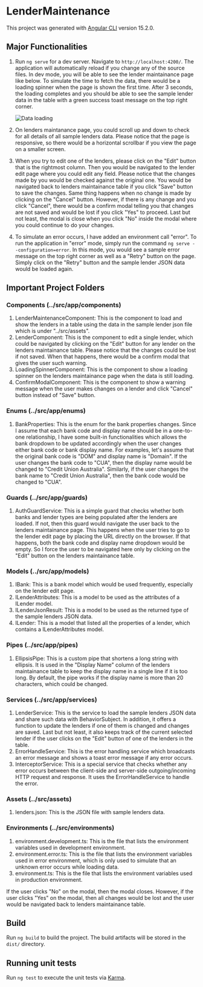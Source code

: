 # LenderMaintenance

This project was generated with [Angular CLI](https://github.com/angular/angular-cli) version 15.2.0.

## Major Functionalities

1. Run `ng serve` for a dev server. Navigate to `http://localhost:4200/`. The application will automatically reload if you change any of the source files. In dev mode, you will be able to see the lender maintainance page like below. To simulate the time to fetch the data, there would be a loading spinner when the page is shown the first time. After 3 seconds, the loading completes and you should be able to see the sample lender data in the table with a green success toast message on the top right corner.

   ![Data loading](https://drive.google.com/file/d/1qEqXTyQMFO_dnyKeb-ZbfeQvLVZZLAlr/view)

2. On lenders maintanance page, you could scroll up and down to check for all details of all sample lenders data. Please notice that the page is responsive, so there would be a horizontal scrollbar if you view the page on a smaller screen.

3. When you try to edit one of the lenders, please click on the "Edit" button that is the rightmost column. Then you would be navigated to the lender edit page where you could edit any field. Please notice that the changes made by you would be checked against the original one. You would be navigated back to lenders maintainance table if you click "Save" button to save the changes. Same thing happens when no change is made by clicking on the "Cancel" button. However, if there is any change and you click "Cancel", there would be a confirm modal telling you that changes are not saved and would be lost if you click "Yes" to proceed. Last but not least, the modal is close when you click "No" inside the modal where you could continue to do your changes.

4. To simulate an error occurs, I have added an environment call "error". To run
   the application in "error" mode, simply run the command `ng serve --configuration=error`. In this mode, you would see a sample error message on the top right corner as well as a "Retry" button on the page. Simply click on the "Retry" button and the sample lender JSON data would be loaded again.

## Important Project Folders

### Components (../src/app/components)

1. LenderMaintenanceComponent: This is the component to load and show the lenders in a table using the data in the sample lender json file which is under "../src/assets".
2. LenderComponent: This is the component to edit a single lender, which could be navigated by clicking on the "Edit" button for any lender on the lenders maintainance table. Please notice that the changes could be lost if not saved. When that happens, there would be a confirm modal that gives the user such warning.
3. LoadingSpinnerComponent: This is the component to show a loading spinner on the lenders maintainance page when the data is still loading.
4. ConfirmModalComponent: This is the component to show a warning message when the user makes changes on a lender and click "Cancel" button instead of "Save" button.

### Enums (../src/app/enums)

1. BankProperties: This is the enum for the bank properties changes. Since I assume that each bank code and display name should be in a one-to-one relationship, I have some built-in functionalities which allows the bank dropdown to be updated accordingly when the user changes either bank code or bank display name. For examples, let's assume that the original bank code is "DOM" and display name is "Domain". If the user changes the bank code to "CUA", then the display name would be changed to "Credit Union Australia". Similarly, if the user changes the bank name to "Credit Union Australia", then the bank code would be changed to "CUA".

### Guards (../src/app/guards)

1. AuthGuardService: This is a simple guard that checks whether both banks and lender types are being populated after the lenders are loaded. If not, then this guard would navigate the user back to the lenders maintainance page. This happens when the user tries to go to the lender edit page by placing the URL directly on the browser. If that happens, both the bank code and display name dropdown would be empty. So I force the user to be navigated here only by clicking on the "Edit" button on the lenders maintainance table.

### Models (../src/app/models)

1. IBank: This is a bank model which would be used frequently, especially on the lender edit page.
2. ILenderAttributes: This is a model to be used as the attributes of a ILender model.
3. ILenderJsonResult: This is a model to be used as the returned type of the sample lenders JSON data.
4. ILender: This is a model that listed all the properties of a lender, which contains a ILenderAttributes model.

### Pipes (../src/app/pipes)

1. EllipsisPipe: This is a custom pipe that shortens a long string with ellipsis. It is used in the "Display Name" column of the lenders maintainance table to keep the display name in a single line if it is too long. By default, the pipe works if the display name is more than 20 characters, which could be changed.

### Services (../src/app/services)

1. LenderService: This is the service to load the sample lenders JSON data and share such data with BehaviorSubject. In addition, it offers a function to update the lenders if one of them is changed and changes are saved. Last but not least, it also keeps track of the current selected lender if the user clicks on the "Edit" button of one of the lenders in the table.
2. ErrorHandleService: This is the error handling service which broadcasts an error message and shows a toast error message if any error occurs.
3. InterceptorService: This is a special service that checks whether any error occurs between the client-side and server-side outgoing/incoming HTTP request and response. It uses the ErrorHandleService to handle the error.

### Assets (../src/assets)

1. lenders.json: This is the JSON file with sample lenders data.

### Environments (../src/environments)

1. environment.development.ts: This is the file that lists the environment variables used in development environment.
2. environment.error.ts: This is the file that lists the environment variables used in error environment, which is only used to simulate that an unknown error occurs while loading data.
3. environment.ts: This is the file that lists the environment variables used in production environment.

If the user clicks "No" on the modal, then the modal closes. However, if the user clicks "Yes" on the modal, then all changes would be lost and the user would be navigated back to lenders maintainance table.

## Build

Run `ng build` to build the project. The build artifacts will be stored in the `dist/` directory.

## Running unit tests

Run `ng test` to execute the unit tests via [Karma](https://karma-runner.github.io).
